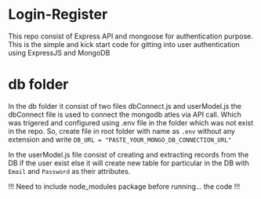 # Login-Register
This repo consist of Express API and mongoose for authentication purpose.
This is the simple and kick start code for gitting into user authentication using
ExpressJS and MongoDB 

# db folder
In the db folder it consist of two files dbConnect.js and userModel.js the dbConnect file is 
used to connect the mongodb atles via API call. Which was trigered and configured using .env file 
in the folder which was not exist in the repo.
So, create file in root folder with name as `.env` without any extension and write
`DB_URL = "PASTE_YOUR_MONGO_DB_CONNECTION_URL"`

In the userModel.js file consist of creating and extracting records from the DB
if the user exist else it will create new table for particular in the DB with
`Email` and `Password` as their attributes.


!!! Need to include node_modules package before running... the code !!!
